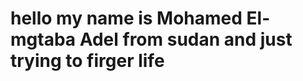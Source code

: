 <!DOCTYPE html>
<html>
<head>
    <meta charset="UTF-8" />
    <title>Mohamed Adel</title>
    <h1>hello my name is Mohamed El-mgtaba Adel from sudan and just trying to firger life</h1>
</head>
<body>
    
</body>
</html>

